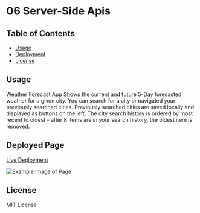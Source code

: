 # 06 Server-Side Apis

## Table of Contents

- [Usage](#usage)
- [Deployment](#deployed-page)
- [License](#license)

## Usage

Weather Forecast App
Shows the current and future 5-Day forecasted weather for a given city. You can search for a city or navigated your previously searched cities. Previously searched cities are saved locally and displayed as buttons on the left. The city search history is ordered by most recent to oldest - after 8 items are in your search history, the oldest item is removed.

## Deployed Page

[Live Deployment](https://notaud.github.io/bootcamp-challenge-06/)

![Example Image of Page](https://imgur.com/p1DG7i1.png)

## License

MIT License
